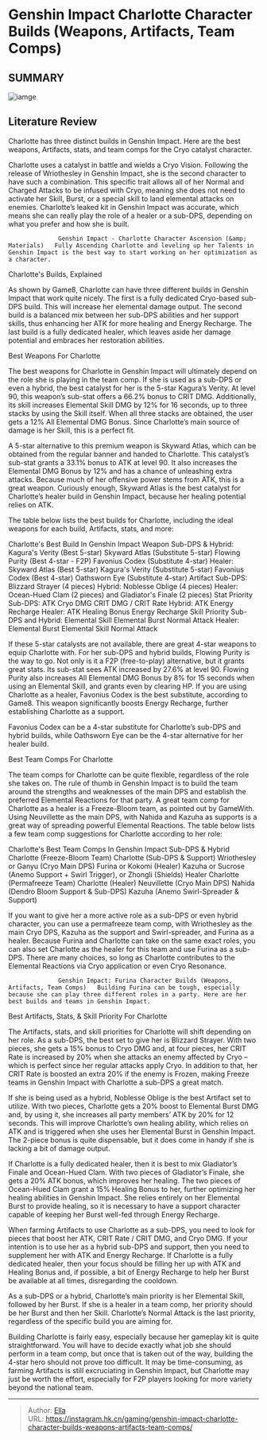 # Genshin Impact Charlotte Character Builds (Weapons, Artifacts, Team Comps)


## SUMMARY 

![iamge](https://static1.srcdn.com/wordpress/wp-content/uploads/2023/11/genshin-impact-charlotte-builds-team-comps-weapons-artifacts.jpg)

## Literature Review

Charlotte has three distinct builds in Genshin Impact. Here are the best weapons, Artifacts, stats, and team comps for the Cryo catalyst character.





Charlotte uses a catalyst in battle and wields a Cryo Vision. Following the release of Wriothesley in Genshin Impact, she is the second character to have such a combination. This specific trait allows all of her Normal and Charged Attacks to be infused with Cryo, meaning she does not need to activate her Skill, Burst, or a special skill to land elemental attacks on enemies. Charlotte’s leaked kit in Genshin Impact was accurate, which means she can really play the role of a healer or a sub-DPS, depending on what you prefer and how she is built.




                  Genshin Impact - Charlotte Character Ascension (&amp; Materials)   Fully Ascending Charlotte and leveling up her Talents in Genshin Impact is the best way to start working on her optimization as a character.    


 Charlotte&#39;s Builds, Explained 
          

As shown by Game8, Charlotte can have three different builds in Genshin Impact that work quite nicely. The first is a fully dedicated Cryo-based sub-DPS build. This will increase her elemental damage output. The second build is a balanced mix between her sub-DPS abilities and her support skills, thus enhancing her ATK for more healing and Energy Recharge. The last build is a fully dedicated healer, which leaves aside her damage potential and embraces her restoration abilities.



 Best Weapons For Charlotte 
          




The best weapons for Charlotte in Genshin Impact will ultimately depend on the role she is playing in the team comp. If she is used as a sub-DPS or even a hybrid, the best catalyst for her is the 5-star Kagura’s Verity. At level 90, this weapon’s sub-stat offers a 66.2% bonus to CRIT DMG. Additionally, its skill increases Elemental Skill DMG by 12% for 16 seconds, up to three stacks by using the Skill itself. When all three stacks are obtained, the user gets a 12% All Elemental DMG Bonus. Since Charlotte’s main source of damage is her Skill, this is a perfect fit.

A 5-star alternative to this premium weapon is Skyward Atlas, which can be obtained from the regular banner and handed to Charlotte. This catalyst’s sub-stat grants a 33.1% bonus to ATK at level 90. It also increases the Elemental DMG Bonus by 12% and has a chance of unleashing extra attacks. Because much of her offensive power stems from ATK, this is a great weapon. Curiously enough, Skyward Atlas is the best catalyst for Charlotte’s healer build in Genshin Impact, because her healing potential relies on ATK.




The table below lists the best builds for Charlotte, including the ideal weapons for each build, Artifacts, stats, and more:

 Charlotte&#39;s Best Build In Genshin Impact   Weapon  Sub-DPS &amp; Hybrid:  Kagura&#39;s Verity (Best 5-star)   Skyward Atlas (Substitute 5-star)   Flowing Purity (Best 4-star - F2P)   Favonius Codex (Substitute 4-star)    Healer:  Skyward Atlas (Best 5-star)   Kagura&#39;s Verity (Substitute 5-star)   Favonius Codex (Best 4-star)   Oathsworn Eye (Substitute 4-star)      Artifact  Sub-DPS:  Blizzard Strayer (4 pieces)    Hybrid:  Noblesse Oblige (4 pieces)    Healer:  Ocean-Hued Clam (2 pieces) and Gladiator&#39;s Finale (2 pieces)      Stat Priority  Sub-DPS:  ATK   Cryo DMG   CRIT DMG / CRIT Rate    Hybrid:  ATK   Energy Recharge    Healer:  ATK   Healing Bonus   Energy Recharge      Skill Priority  Sub-DPS and Hybrid:  Elemental Skill   Elemental Burst   Normal Attack    Healer:  Elemental Burst   Elemental Skill   Normal Attack      



If these 5-star catalysts are not available, there are great 4-star weapons to equip Charlotte with. For her sub-DPS and hybrid builds, Flowing Purity is the way to go. Not only is it a F2P (free-to-play) alternative, but it grants great stats. Its sub-stat sees ATK increased by 27.6% at level 90. Flowing Purity also increases All Elemental DMG Bonus by 8% for 15 seconds when using an Elemental Skill, and grants even by clearing HP. If you are using Charlotte as a healer, Favonius Codex is the best substitute, according to Game8. This weapon significantly boosts Energy Recharge, further establishing Charlotte as a support.






Favonius Codex can be a 4-star substitute for Charlotte’s sub-DPS and hybrid builds, while Oathsworn Eye can be the 4-star alternative for her healer build.






 Best Team Comps For Charlotte 
         

The team comps for Charlotte can be quite flexible, regardless of the role she takes on. The rule of thumb in Genshin Impact is to build the team around the strengths and weaknesses of the main DPS and establish the preferred Elemental Reactions for that party. A great team comp for Charlotte as a healer is a Freeze-Bloom team, as pointed out by GameWith. Using Neuvillette as the main DPS, with Nahida and Kazuha as supports is a great way of spreading powerful Elemental Reactions. The table below lists a few team comp suggestions for Charlotte according to her role:




 Charlotte&#39;s Best Team Comps In Genshin Impact   Sub-DPS &amp; Hybrid Charlotte (Freeze-Bloom Team)    Charlotte (Sub-DPS &amp; Support)   Wriothesley or Ganyu (Cryo Main DPS)   Furina or Kokomi (Healer)   Kazuha or Sucrose (Anemo Support &#43; Swirl Trigger), or Zhongli (Shields)      Healer Charlotte (Permafreeze Team)    Charlotte (Healer)   Neuvillette (Cryo Main DPS)   Nahida (Dendro Bloom Support &amp; Sub-DPS)   Kazuha (Anemo Swirl-Spreader &amp; Support)      



If you want to give her a more active role as a sub-DPS or even hybrid character, you can use a permafreeze team comp, with Wriothesley as the main Cryo DPS, Kazuha as the support and Swirl-spreader, and Furina as a healer. Because Furina and Charlotte can take on the same exact roles, you can also set Charlotte as the healer for this team and use Furina as a sub-DPS. There are many choices, so long as Charlotte contributes to the Elemental Reactions via Cryo application or even Cryo Resonance.

                  Genshin Impact: Furina Character Builds (Weapons, Artifacts, Team Comps)   Building Furina can be tough, especially because she can play three different roles in a party. Here are her best builds and teams in Genshin Impact.    



 Best Artifacts, Stats, &amp; Skill Priority For Charlotte 
          




The Artifacts, stats, and skill priorities for Charlotte will shift depending on her role. As a sub-DPS, the best set to give her is Blizzard Strayer. With two pieces, she gets a 15% bonus to Cryo DMG and, at four pieces, her CRIT Rate is increased by 20% when she attacks an enemy affected by Cryo – which is perfect since her regular attacks apply Cryo. In addition to that, her CRIT Rate is boosted an extra 20% if the enemy is Frozen, making Freeze teams in Genshin Impact with Charlotte a sub-DPS a great match.

If she is being used as a hybrid, Noblesse Oblige is the best Artifact set to utilize. With two pieces, Charlotte gets a 20% boost to Elemental Burst DMG and, by using it, she increases all party members’ ATK by 20% for 12 seconds. This will improve Charlotte’s own healing ability, which relies on ATK and is triggered when she uses her Elemental Burst in Genshin Impact. The 2-piece bonus is quite dispensable, but it does come in handy if she is lacking a bit of damage output.




If Charlotte is a fully dedicated healer, then it is best to mix Gladiator’s Finale and Ocean-Hued Clam. With two pieces of Gladiator’s Finale, she gets a 20% ATK bonus, which improves her healing. The two pieces of Ocean-Hued Clam grant a 15% Healing Bonus to her, further optimizing her healing abilities in Genshin Impact. She relies entirely on her Elemental Burst to provide healing, so it is necessary to have a support character capable of keeping her Burst well-fed through Energy Recharge.

When farming Artifacts to use Charlotte as a sub-DPS, you need to look for pieces that boost her ATK, CRIT Rate / CRIT DMG, and Cryo DMG. If your intention is to use her as a hybrid sub-DPS and support, then you need to supplement her with ATK and Energy Recharge. If Charlotte is a fully dedicated healer, then your focus should be filling her up with ATK and Healing Bonus and, if possible, a bit of Energy Recharge to help her Burst be available at all times, disregarding the cooldown.



As a sub-DPS or a hybrid, Charlotte’s main priority is her Elemental Skill, followed by her Burst. If she is a healer in a team comp, her priority should be her Burst and then her Skill. Charlotte’s Normal Attack is the last priority, regardless of the specific build you are aiming for.







Building Charlotte is fairly easy, especially because her gameplay kit is quite straightforward. You will have to decide exactly what job she should perform in a team comp, but once that is taken out of the way, building the 4-star hero should not prove too difficult. It may be time-consuming, as farming Artifacts is still excruciating in Genshin Impact, but Charlotte may just be worth the effort, especially for F2P players looking for more variety beyond the national team.



---

> Author: [Ella](https://instagram.hk.cn/)  
> URL: https://instagram.hk.cn/gaming/genshin-impact-charlotte-character-builds-weapons-artifacts-team-comps/  

